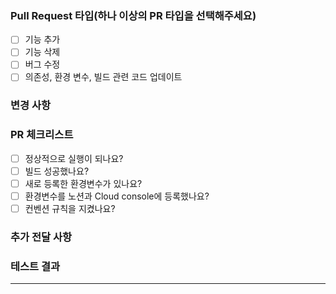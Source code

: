 ### Pull Request 타입(하나 이상의 PR 타입을 선택해주세요)
- [ ] 기능 추가
- [ ] 기능 삭제
- [ ] 버그 수정
- [ ] 의존성, 환경 변수, 빌드 관련 코드 업데이트

### 변경 사항


### PR 체크리스트
- [ ] 정상적으로 실행이 되나요?
- [ ] 빌드 성공했나요?
- [ ] 새로 등록한 환경변수가 있나요?
- [ ] 환경변수를 노션과 Cloud console에 등록했나요?
- [ ] 컨벤션 규칙을 지켰나요?

### 추가 전달 사항


### 테스트 결과

-----
<!-- PR_BODY_START -->
<!-- PR_BODY_END -->